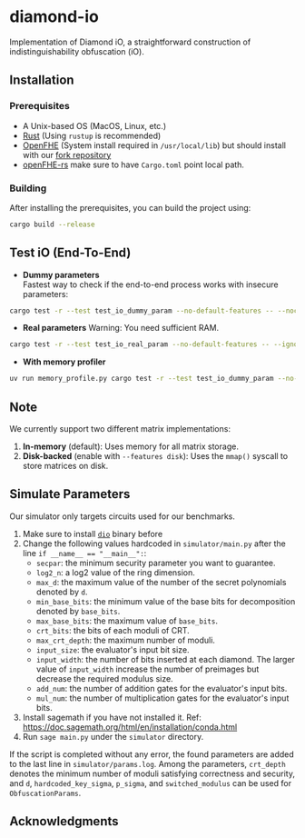 # diamond-io

Implementation of Diamond iO, a straightforward construction of indistinguishability obfuscation (iO).

## Installation

### Prerequisites
- A Unix-based OS (MacOS, Linux, etc.)
- [Rust](https://www.rust-lang.org/tools/install) (Using `rustup` is recommended)
- [OpenFHE](https://openfhe-development.readthedocs.io/en/latest/sphinx_rsts/intro/installation/installation.html) (System install required in `/usr/local/lib`) but should install with our [fork repository](https://anonymous.4open.science/r/openfhe-development-B612/README.md)
- [openFHE-rs](https://anonymous.4open.science/r/openfhe-rs-0BB7/README.md) make sure to have `Cargo.toml` point local path.
### Building

After installing the prerequisites, you can build the project using:

```bash
cargo build --release
```

## Test iO (End-To-End)

- **Dummy parameters**  
Fastest way to check if the end-to-end process works with insecure parameters:
```bash
cargo test -r --test test_io_dummy_param --no-default-features -- --nocapture
```

- **Real parameters** 
Warning: You need sufficient RAM.
```bash
cargo test -r --test test_io_real_param --no-default-features -- --ignored --nocapture
```

- **With memory profiler**  
```bash
uv run memory_profile.py cargo test -r --test test_io_dummy_param --no-default-features
```

## Note

We currently support two different matrix implementations:
1. **In-memory** (default): Uses memory for all matrix storage.
2. **Disk-backed** (enable with `--features disk`): Uses the `mmap()` syscall to store matrices on disk.


## Simulate Parameters

Our simulator only targets circuits used for our benchmarks.

1. Make sure to install [`dio`](/dio/) binary before
2. Change the following values hardcoded in `simulator/main.py` after the line `if __name__ == "__main__":`:
    - `secpar`: the minimum security parameter you want to guarantee.
    - `log2_n`: a log2 value of the ring dimension.
    - `max_d`: the maximum value of the number of the secret polynomials denoted by `d`.
    - `min_base_bits`: the minimum value of the base bits for decomposition denoted by `base_bits`.
    - `max_base_bits`: the maximum value of `base_bits`.
    - `crt_bits`: the bits of each moduli of CRT.
    - `max_crt_depth`: the maximum number of moduli.
    - `input_size`: the evaluator's input bit size.
    - `input_width`: the number of bits inserted at each diamond. The larger value of `input_width` increase the number of preimages but decrease the required modulus size.
    - `add_num`: the number of addition gates for the evaluator's input bits.
    - `mul_num`: the number of multiplication gates for the evaluator's input bits.
3. Install sagemath if you have not installed it. Ref: https://doc.sagemath.org/html/en/installation/conda.html
4. Run `sage main.py` under the `simulator` directory.

If the script is completed without any error, the found parameters are added to the last line in `simulator/params.log`. 
Among the parameters, `crt_depth` denotes the minimum number of moduli satisfying correctness and security, and `d`, `hardcoded_key_sigma`, `p_sigma`, and `switched_modulus` can be used for `ObfuscationParams`.


## Acknowledgments

<!-- *We would like to sincerely thank the developers of [OpenFHE](https://github.com/openfheorg/openfhe-development) and [openfhe-rs](https://github.com/fairmath/openfhe-rs), open-source lattice and FHE libraries, whose optimized implementations of trapdoor sampling, RLWE primitives, and Rust bindings played a crucial role in helping us implement Diamond iO. We are also grateful to Prof. Yuriy Polyakov for his valuable advice on preimage sampling and his insightful feedback on optimizing our implementation. We greatefully acknowledge [Community Privacy Residency (2025)](https://community-privacy.github.io/partners/), in which our earliest implementation was developed. Any remaining errors are entirely our own responsibility.* -->